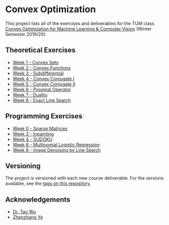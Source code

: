 # Convex Optimization
This project lists all of the exercises and deliverables for the TUM class [Convex Optimization for Machine Learning &amp; Computer Vision](https://vision.in.tum.de/teaching/ws2019/cvx4cv) (Winter Semester 2019/20).

## Theoretical Exercises
* [Week 1 - Convex Sets](https://github.com/uzairakbar/convex-optimization/blob/master/exercises/week1/solutionSubmission1.pdf)
* [Week 2 - Convex Functions](https://github.com/uzairakbar/convex-optimization/blob/master/exercises/week2/solutionSubmission2.pdf)
* [Week 3 - Subdifferential](https://github.com/uzairakbar/convex-optimization/blob/master/exercises/week3/solutionSubmission3.pdf)
* [Week 4 - Convex Conjugate I](https://github.com/uzairakbar/convex-optimization/blob/master/exercises/week4/solutionSubmission4.pdf)
* [Week 5 - Convex Conjugate II](https://github.com/uzairakbar/convex-optimization/blob/master/exercises/week5/solutionSubmission5.pdf)
* [Week 6 - Proximal Operator](https://github.com/uzairakbar/convex-optimization/blob/master/exercises/week6/solutionSubmission6.pdf)
* [Week 7 - Duality](https://github.com/uzairakbar/convex-optimization/blob/master/exercises/week7/solutionSubmission7.pdf)
* [Week 8 - Exact Line Search](https://github.com/uzairakbar/convex-optimization/blob/master/exercises/week8/solutionSubmission8.pdf)

## Programming Exercises
* [Week 0 - Sparse Matrices](https://github.com/uzairakbar/convex-optimization/blob/master/exercises/week0/programmingSubmission0/sparseMatrices.ipynb)
* [Week 2 - Inpainting](https://github.com/uzairakbar/convex-optimization/blob/master/exercises/week2/programmingSubmission2/inpainting.ipynb)
* [Week 4 - SUDOKU](https://github.com/uzairakbar/convex-optimization/blob/master/exercises/week4/programmingSubmission4/SUDOKU.ipynb)
* [Week 6 - Multinomial Logistic Regression](https://github.com/uzairakbar/convex-optimization/blob/master/exercises/week6/programmingSubmission6/logisticRegression.ipynb)
* [Week 8 - Image Denoising by Line Search](https://github.com/uzairakbar/convex-optimization/blob/master/exercises/week8/programmingSubmission8/denoisingLinesearch.ipynb)

## Versioning

The project is versioned with each new course deliverable. For the versions available, see the [tags on this repository](https://github.com/uzairakbar/convex-optimization/tags).

## Acknowledgements

* [Dr. Tao Wu](https://vision.in.tum.de/members/wuta)
* [Zhenzhang Ye](https://vision.in.tum.de/members/yez)
